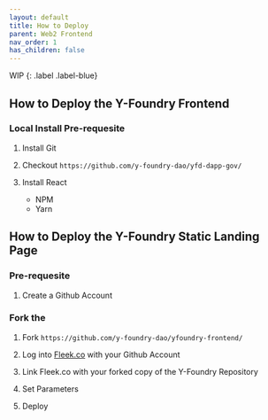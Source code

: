 ```yaml
---
layout: default
title: How to Deploy
parent: Web2 Frontend
nav_order: 1
has_children: false
---
```


WIP
{: .label .label-blue}

## How to Deploy the Y-Foundry Frontend

### Local Install Pre-requesite 
1. Install Git

2. Checkout `https://github.com/y-foundry-dao/yfd-dapp-gov/`

3. Install React
    - NPM
    - Yarn

## How to Deploy the Y-Foundry Static Landing Page

### Pre-requesite
1. Create a Github Account

### Fork the 
1. Fork `https://github.com/y-foundry-dao/yfoundry-frontend/`

2. Log into [Fleek.co](https://fleek.co/) with your Github Account

3. Link Fleek.co with your forked copy of the Y-Foundry Repository

4. Set Parameters

5. Deploy



